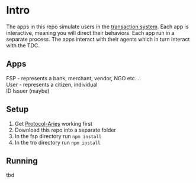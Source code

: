 # Intro

The apps in this repo simulate users in the [transaction system](https://github.com/kiva/protocol-aries/tree/master/implementations/tdc).
Each app is interactive, meaning you will direct their behaviors.  Each app run in a separate process.  The apps interact with their agents which in turn
interact with the TDC.

## Apps
FSP  - represents a bank, merchant, vendor, NGO etc....  
User - represents a citizen, individual   
ID Issuer (maybe)

## Setup
1. Get [Protocol-Aries](https://github.com/kiva/protocol-aries) working first
2. Download this repo into a separate folder
3. In the fsp directory run `npm install`
4. In the tro directory run `npm install`

## Running
tbd
